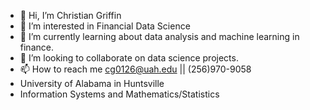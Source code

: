 - 👋 Hi, I’m Christian Griffin
- 👀 I’m interested in Financial Data Science
- 🌱 I’m currently learning about data analysis and machine learning in finance.
- 💞️ I’m looking to collaborate on data science projects.
- 📫 How to reach me cg0126@uah.edu || (256)970-9058
- University of Alabama in Huntsville
- Information Systems and Mathematics/Statistics

<!---
RadnarSwoleBrok/RadnarSwoleBrok is a ✨ special ✨ repository because its `README.md` (this file) appears on your GitHub profile.
You can click the Preview link to take a look at your changes.
--->
